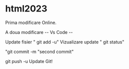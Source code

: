 # html2023
Prima modificare Online.

A doua modificare -- Vs Code --

Update fisier " git add -u"
Vizualizare update " git status"

"git commit -m "second commit"

git push -u Update Git!